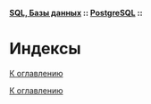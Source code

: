 **[SQL, Базы данных](../../README.md#sql-базы-данных) :: [PostgreSQL](../../README.md#postgresql) ::**
# Индексы

<!--
https://postgrespro.ru/docs/postgresql/17/indexes-types
-->

[К оглавлению](../README.md)



[К оглавлению](../../README.md#postgresql)
